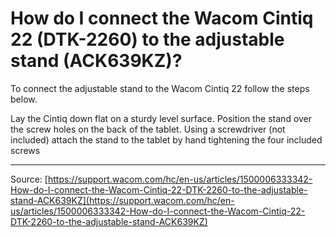 # How do I connect the Wacom Cintiq 22 (DTK-2260) to the adjustable stand (ACK639KZ)?

To connect the adjustable stand to the Wacom Cintiq 22 follow the steps below.

Lay the Cintiq down flat on a sturdy level surface.
Position the stand over the screw holes on the back of the tablet.
Using a screwdriver (not included) attach the stand to the tablet by hand tightening the four included screws

---
Source: [https://support.wacom.com/hc/en-us/articles/1500006333342-How-do-I-connect-the-Wacom-Cintiq-22-DTK-2260-to-the-adjustable-stand-ACK639KZ](https://support.wacom.com/hc/en-us/articles/1500006333342-How-do-I-connect-the-Wacom-Cintiq-22-DTK-2260-to-the-adjustable-stand-ACK639KZ)
